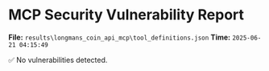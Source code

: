 # MCP Security Vulnerability Report
**File:** `results\longmans_coin_api_mcp\tool_definitions.json`
**Time:** `2025-06-21 04:15:49`

✅ No vulnerabilities detected.